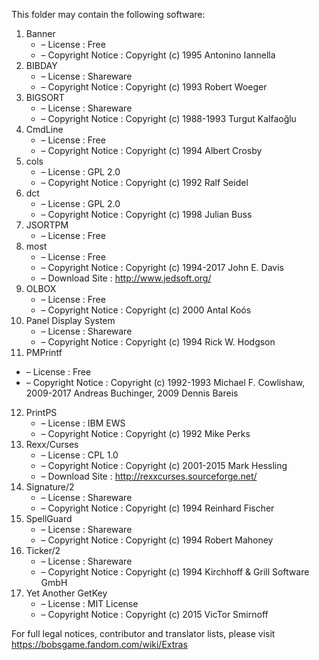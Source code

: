 ﻿This folder may contain the following software:

1. Banner
   - – License : Free
   - – Copyright Notice : Copyright (c) 1995 Antonino Iannella
2. BIBDAY
   - – License : Shareware
   - – Copyright Notice : Copyright (c) 1993 Robert Woeger
3. BIGSORT
   - – License : Shareware
   - – Copyright Notice : Copyright (c) 1988-1993 Turgut Kalfaoğlu
4. CmdLine
   - – License : Free
   - – Copyright Notice : Copyright (c) 1994 Albert Crosby
5. cols
   - – License : GPL 2.0
   - – Copyright Notice : Copyright (c) 1992 Ralf Seidel
6. dct
   - – License : GPL 2.0
   - – Copyright Notice : Copyright (c) 1998 Julian Buss
7. JSORTPM
   - – License : Free
8. most
   - – License : Free
   - – Copyright Notice : Copyright (c) 1994-2017 John E. Davis
   - – Download Site : http://www.jedsoft.org/
9. OLBOX
   - – License : Free
   - – Copyright Notice : Copyright (c) 2000 Antal Koós
10. Panel Display System
    - – License : Shareware
    - – Copyright Notice : Copyright (c) 1994 Rick W. Hodgson
11. PMPrintf
   - – License : Free
   - – Copyright Notice : Copyright (c) 1992-1993 Michael F. Cowlishaw, 2009-2017 Andreas Buchinger, 2009 Dennis Bareis
12. PrintPS
    - – License : IBM EWS
    - – Copyright Notice : Copyright (c) 1992 Mike Perks
13. Rexx/Curses
    - – License : CPL 1.0
    - – Copyright Notice : Copyright (c) 2001-2015 Mark Hessling
    - – Download Site : http://rexxcurses.sourceforge.net/
14. Signature/2
    - – License : Shareware
    - – Copyright Notice : Copyright (c) 1994 Reinhard Fischer
15. SpellGuard
    - – License : Shareware
    - – Copyright Notice : Copyright (c) 1994 Robert Mahoney
16. Ticker/2
    - – License : Shareware
    - – Copyright Notice : Copyright (c) 1994 Kirchhoff & Grill Software GmbH
17. Yet Another GetKey
    - – License : MIT License
    - – Copyright Notice : Copyright (c) 2015 VicTor Smirnoff

For full legal notices, contributor and translator lists, please visit https://bobsgame.fandom.com/wiki/Extras